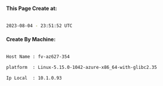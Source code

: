 
   
#### This Page Create at:

```bash

2023-08-04 - 23:51:52 UTC

```

#### Create By Machine:

```bash

Host Name : fv-az627-354

platform  : Linux-5.15.0-1042-azure-x86_64-with-glibc2.35

Ip Local  : 10.1.0.93

```

